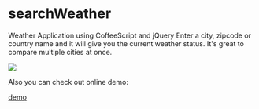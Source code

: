 searchWeather
=============

Weather Application using CoffeeScript and jQuery
Enter a city, zipcode or country name and it will give you the current weather status. 
It's great to compare multiple cities at once.


![](https://github.com/fa137/weatherAPP/img/example.png)

Also you can check out online demo:

[demo](https://rawgithub.com/fa137/weatherAPP/master/index.html)
